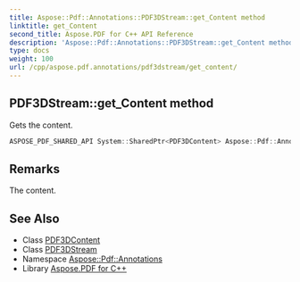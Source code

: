 ```yaml
---
title: Aspose::Pdf::Annotations::PDF3DStream::get_Content method
linktitle: get_Content
second_title: Aspose.PDF for C++ API Reference
description: 'Aspose::Pdf::Annotations::PDF3DStream::get_Content method. Gets the content in C++.'
type: docs
weight: 100
url: /cpp/aspose.pdf.annotations/pdf3dstream/get_content/
---
```

## PDF3DStream::get_Content method


Gets the content.

```cpp
ASPOSE_PDF_SHARED_API System::SharedPtr<PDF3DContent> Aspose::Pdf::Annotations::PDF3DStream::get_Content() const
```

## Remarks


The content.
## See Also

* Class [PDF3DContent](../../pdf3dcontent/)
* Class [PDF3DStream](../)
* Namespace [Aspose::Pdf::Annotations](../../)
* Library [Aspose.PDF for C++](../../../)
